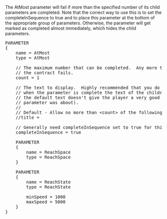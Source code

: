 The AtMost parameter will fail if more than the specified number of its child parameters are completed.  Note that the correct way to use this is to set the completeInSequence to true and to place this parameter at the bottom of the appropriate group of parameters.  Otherwise, the parameter will get marked as completed almost immediately, which hides the child parameters.

<pre>
PARAMETER
{
    name = AtMost
    type = AtMost

    // The maximum number that can be completed.  Any more than this and
    // the contract fails.
    count = 1

    // The text to display.  Highly recommended that you do not use the default -
    // when the parameter is complete the text of the children disappears (and
    // the default text doesn't give the player a very good idea what the
    // parameter was about).
    //
    // Default - Allow no more than &lt;count&gt; of the following
    //title =

    // Generally need completeInSequence set to true for this.
    completeInSequence = true

    PARAMETER
    {
        name = ReachSpace
        type = ReachSpace
    }

    PARAMETER
    {
        name = ReachState
        type = ReachState

        minSpeed = 1000
        maxSpeed = 5000
    }
}
</pre>
